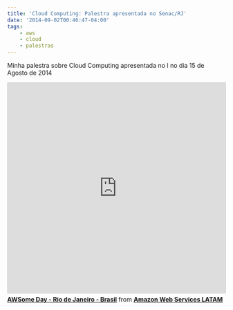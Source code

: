 ```yaml
---
title: 'Cloud Computing: Palestra apresentada no Senac/RJ'
date: '2014-09-02T00:46:47-04:00'
tags:
    - aws
    - cloud
    - palestras
---
```


Minha palestra sobre Cloud Computing apresentada no I no dia 15 de Agosto de 2014

<iframe src="https://www.slideshare.net/slideshow/embed_code/key/fVcrTU1VUVjUd4?startSlide=1" width="597" height="486" frameborder="0" marginwidth="0" marginheight="0" scrolling="no" style="border:1px solid #CCC; border-width:1px; margin-bottom:5px;max-width: 100%;" allowfullscreen></iframe><div style="margin-bottom:5px"><strong><a href="https://pt.slideshare.net/AmazonWebServicesLATAM/awsome-daybrbfreis201409" title="AWSome Day - Rio de Janeiro - Brasil" target="_blank">AWSome Day - Rio de Janeiro - Brasil</a></strong> from <strong><a href="https://pt.slideshare.net/AmazonWebServicesLATAM" target="_blank">Amazon Web Services LATAM</a></strong></div>
